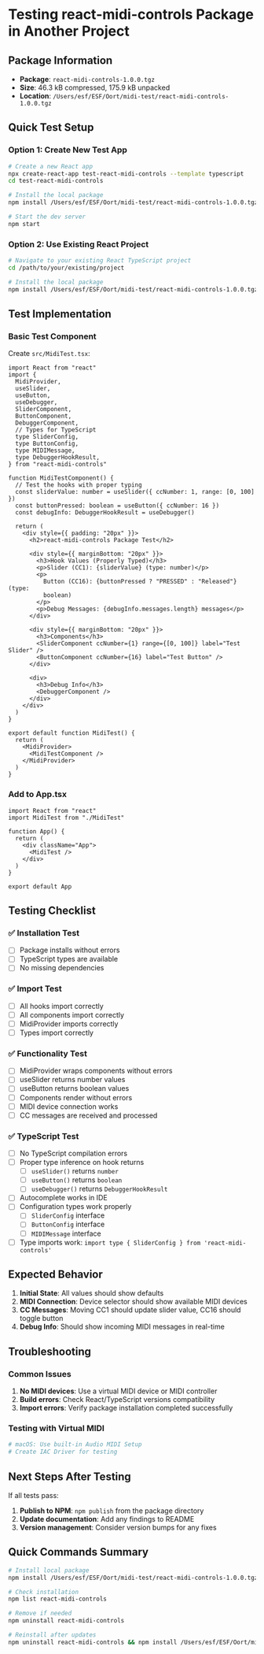 # Testing react-midi-controls Package in Another Project

## Package Information

- **Package**: `react-midi-controls-1.0.0.tgz`
- **Size**: 46.3 kB compressed, 175.9 kB unpacked
- **Location**: `/Users/esf/ESF/Oort/midi-test/react-midi-controls-1.0.0.tgz`

## Quick Test Setup

### Option 1: Create New Test App

```bash
# Create a new React app
npx create-react-app test-react-midi-controls --template typescript
cd test-react-midi-controls

# Install the local package
npm install /Users/esf/ESF/Oort/midi-test/react-midi-controls-1.0.0.tgz

# Start the dev server
npm start
```

### Option 2: Use Existing React Project

```bash
# Navigate to your existing React TypeScript project
cd /path/to/your/existing/project

# Install the local package
npm install /Users/esf/ESF/Oort/midi-test/react-midi-controls-1.0.0.tgz
```

## Test Implementation

### Basic Test Component

Create `src/MidiTest.tsx`:

```tsx
import React from "react"
import {
  MidiProvider,
  useSlider,
  useButton,
  useDebugger,
  SliderComponent,
  ButtonComponent,
  DebuggerComponent,
  // Types for TypeScript
  type SliderConfig,
  type ButtonConfig,
  type MIDIMessage,
  type DebuggerHookResult,
} from "react-midi-controls"

function MidiTestComponent() {
  // Test the hooks with proper typing
  const sliderValue: number = useSlider({ ccNumber: 1, range: [0, 100] })
  const buttonPressed: boolean = useButton({ ccNumber: 16 })
  const debugInfo: DebuggerHookResult = useDebugger()

  return (
    <div style={{ padding: "20px" }}>
      <h2>react-midi-controls Package Test</h2>

      <div style={{ marginBottom: "20px" }}>
        <h3>Hook Values (Properly Typed)</h3>
        <p>Slider (CC1): {sliderValue} (type: number)</p>
        <p>
          Button (CC16): {buttonPressed ? "PRESSED" : "Released"} (type:
          boolean)
        </p>
        <p>Debug Messages: {debugInfo.messages.length} messages</p>
      </div>

      <div style={{ marginBottom: "20px" }}>
        <h3>Components</h3>
        <SliderComponent ccNumber={1} range={[0, 100]} label="Test Slider" />
        <ButtonComponent ccNumber={16} label="Test Button" />
      </div>

      <div>
        <h3>Debug Info</h3>
        <DebuggerComponent />
      </div>
    </div>
  )
}

export default function MidiTest() {
  return (
    <MidiProvider>
      <MidiTestComponent />
    </MidiProvider>
  )
}
```

### Add to App.tsx

```tsx
import React from "react"
import MidiTest from "./MidiTest"

function App() {
  return (
    <div className="App">
      <MidiTest />
    </div>
  )
}

export default App
```

## Testing Checklist

### ✅ Installation Test

- [ ] Package installs without errors
- [ ] TypeScript types are available
- [ ] No missing dependencies

### ✅ Import Test

- [ ] All hooks import correctly
- [ ] All components import correctly
- [ ] MidiProvider imports correctly
- [ ] Types import correctly

### ✅ Functionality Test

- [ ] MidiProvider wraps components without errors
- [ ] useSlider returns number values
- [ ] useButton returns boolean values
- [ ] Components render without errors
- [ ] MIDI device connection works
- [ ] CC messages are received and processed

### ✅ TypeScript Test

- [ ] No TypeScript compilation errors
- [ ] Proper type inference on hook returns
  - [ ] `useSlider()` returns `number`
  - [ ] `useButton()` returns `boolean`
  - [ ] `useDebugger()` returns `DebuggerHookResult`
- [ ] Autocomplete works in IDE
- [ ] Configuration types work properly
  - [ ] `SliderConfig` interface
  - [ ] `ButtonConfig` interface
  - [ ] `MIDIMessage` interface
- [ ] Type imports work: `import type { SliderConfig } from 'react-midi-controls'`

## Expected Behavior

1. **Initial State**: All values should show defaults
2. **MIDI Connection**: Device selector should show available MIDI devices
3. **CC Messages**: Moving CC1 should update slider value, CC16 should toggle button
4. **Debug Info**: Should show incoming MIDI messages in real-time

## Troubleshooting

### Common Issues

1. **No MIDI devices**: Use a virtual MIDI device or MIDI controller
2. **Build errors**: Check React/TypeScript versions compatibility
3. **Import errors**: Verify package installation completed successfully

### Testing with Virtual MIDI

```bash
# macOS: Use built-in Audio MIDI Setup
# Create IAC Driver for testing
```

## Next Steps After Testing

If all tests pass:

1. **Publish to NPM**: `npm publish` from the package directory
2. **Update documentation**: Add any findings to README
3. **Version management**: Consider version bumps for any fixes

## Quick Commands Summary

```bash
# Install local package
npm install /Users/esf/ESF/Oort/midi-test/react-midi-controls-1.0.0.tgz

# Check installation
npm list react-midi-controls

# Remove if needed
npm uninstall react-midi-controls

# Reinstall after updates
npm uninstall react-midi-controls && npm install /Users/esf/ESF/Oort/midi-test/react-midi-controls-1.0.0.tgz
```
